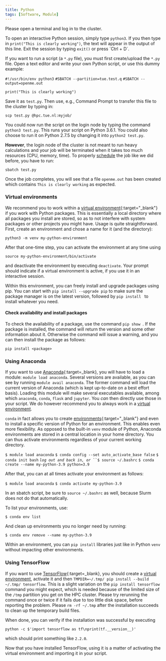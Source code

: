 ```yaml
---
title: Python
tags: [Software, Module]
---
```


Please open a terminal and log in to the cluster.

To open an interactive Python session, simply type `python3`. If you
then type in `print("This is clearly working")`, the text will appear in
the output of this line. Exit the session by typing `exit()` or press
\`Ctrl + D\`.

If you want to run a script (a `*.py` file), you must first
create/upload the `*.py` file. Open a text editor and write your own
Python script, or use this dummy example:

`#!/usr/bin/env python3`
`#SBATCH --partition=tue.test.q`
`#SBATCH --output=openme.out`

`print("This is clearly working") `

Save it as `test.py`. Then use, e.g., Command Prompt to transfer this
file to the cluster by typing in:

`scp test.py `<yourid>`@hpc.tue.nl:myjob/`

You could now run the script on the login node by typing the command
`python3 test.py`. This runs your script on Python 3.6.1. You could also
choose to run it on Python 2.7.5 by changing it into `python2 test.py`.

**However**, the login node of the cluster is not meant to run heavy
calculations and your job will be terminated when it takes too much
resources (CPU, memory, time). To properly [schedule](../../steps/jobs/index.md) the job like
we did before, you have to run:

```shell
sbatch test.py
```

Once the job completes, you will see that a file `openme.out` has been
created which contains `This is clearly working` as expected.

### Virtual environments

We recommend you to work within a [virtual environment](https://packaging.python.org/guides/installing-using-pip-and-virtual-environments/){:target="_blank"}
if you work with Python packages. This is essentially a local directory
where all packages you install are stored, so as to not interfere with
system packages or other projects you might have. Usage is quite
straightforward. First, create an environment and chose a name for it
(and the directory):

`python3 -m venv my-python-environment`

After that one-time step, you can activate the environment at any time
using

`source my-python-environment/bin/activate`

and deactivate the environment by executing `deactivate`. Your prompt
should indicate if a virtual environment is active, if you use it in an
interactive session.

Within this environment, you can freely install and upgrade packages
using pip. You can start with `pip install --upgrade pip` to make sure
the package manager is on the latest version, followed by
`pip install `<package> to install whatever you need.

#### Check availability and install packages

To check the availability of a package, use the command
`pip show `<package>. If the package is installed, the command will
return the version and some other information about it. Otherwise the
command will issue a warning, and you can then install the package as
follows:

`pip install <package>`

### Using Anaconda

If you want to use [Anaconda](https://www.anaconda.com/){:target=_blank}, you will have
to load a module: `module load anaconda`. Several versions are
available, as you can see by running `module avail anaconda`. The former
command will load the current version of Anaconda (which is kept
up-to-date on a best effort basis). Loading this module will make
several executables available, among which `anaconda`, `conda`, `flask`
and `jupyter`. You *can* then directly use those in your script. We do
however recommend you to always work in a [virtual environment](#virtual-environments).

`conda` in fact allows you to create
[environments](https://docs.conda.io/projects/conda/en/latest/user-guide/tasks/manage-environments.html){:target="_blank"}
and even to install a specific version of Python for an environment.
This enables even more flexibility. As opposed to the built-in `venv`
module of Python, Anaconda environments are stored in a central location
in your home directory. You can thus activate environments regardless of
your current working directory.

`$ module load anaconda`
`$ conda config --set auto_activate_base false`
`$ conda init bash`
*`log out and back in, or`*` ``$ source ~/.bashrc`
`$ conda create --name my-python-3.9 python=3.9`

After that, you can at all times activate your environment as follows:

`$ module load anaconda`
`$ conda activate my-python-3.9`

In an sbatch script, be sure to `source ~/.bashrc` as well, because
Slurm does not do that automatically.

To list your environments, use:

`$ conda env list`

And clean up environments you no longer need by running:

`$ conda env remove --name my-python-3.9`

Within an environment, you can `pip install` libraries just like in
Python `venv` without impacting other environments.

### Using TensorFlow

If you want to use [TensorFlow](https://www.tensorflow.org/){:target=_blank}, you should
create a [virtual environment](#virtual-environments),
activate it and then
`TMPDIR=~/.tmp/ pip install --build ~/.tmp/ tensorflow`. This is a
slight variation on the `pip install tensorflow` command you might
expect, which is needed because of the limited size of the `/tmp`
partition you get on the HPC cluster. Please try rerunning the command
once or twice if it fails due to too little disk space, before reporting
the problem. Please `rm -rf ~/.tmp` after the installation succeeds to
clean up the temporary build files.

When done, you can verify if the installation was successful by
executing

`python -c $'import tensorflow as tf\nprint(tf.__version__)'`

which should print something like `2.2.0`.

Now that you have installed TensorFlow, using it is a matter of
activating the virtual environment and importing it in your script.
